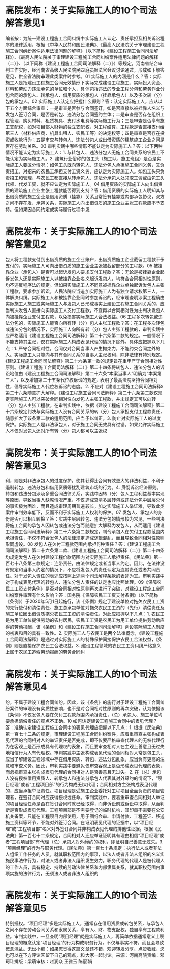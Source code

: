 # 高院发布：关于实际施工人的10个司法解答意见1

编者按：为统一建设工程施工合同纠纷中实际施工人认定、责任承担及相关诉讼程序的法律适用，根据《中华人民共和国民法典》、《最高人民法院关于审理建设工程施工合同纠纷案件适用法律问题的解释》（以下简称《建设工程施工合同司法解释》）、《最高人民法院关于审理建设工程施工合同纠纷案件适用法律问题的解释（二）》、（以下简称《建设工程施工合同司法解释（二）》）等规定，河南省结合审判工作实际，经河南省高级人民法院民四庭员额法官会议讨论通过，形成如下解答意见，供全省法院审理此类案件时参考。01 实际施工人的内涵是什么？答：实际施工人是指建设工程施工合同无效情形下实际完成建设工程施工、实际投入资金、材料和劳动力违法承包的单位和个人，具体包括违法的专业工程分包和劳务作业分包合同的承包人、转承包人、借用资质的承包人（挂靠承包人）以及多次转（分）包的承包人。02 实际施工人认定应把握什么原则？答：认定实际施工人，应从以下五个方面综合审查：一是审查是否参与合同签订，如是否直接以被挂靠人名义与发包人签订合同，是否是转包、违法分包合同签约主体；二是审查是否存在组织工程管理、购买材料、租赁机具、支付水电费等实际施工行为；三是审查是否享有施工支配权，如对项目部人财物的独立支配权，对工程结算、工程款是否直接支付给第三人（材料供应商、机具出租人、农民工等）的决定权等；四是审查是否存在投资或收款行为；五是审查与转包人、违法分包人或出借资质的建筑施工企业之间是否存在劳动关系。03 审判实践中哪些情形不能认定为实际施工人？答：以下两种情况不能认定为实际施工人：1. 与转包人、违法分包人无施工合同关系的农民工不能认定为实际施工人。2. 建筑行业俗称的包工头（施工队、施工班组）是否是实际施工人要区分情况：如包工头既向转包人、违法分包人承担施工合同义务，又负责招工，对招来的农民工承担支付工资义务，应认定为实际施工人。如包工头只负责招工和管理，与农民工都直接从转承包人、违法分承包人处领取工资或由包工头代领、代发工资，就不应认定为实际施工人。04 借用资质的实际施工人向出借资质的建筑施工企业主张工程款能否得到支持？答：借用资质的实际施工人明知其与出借资质的施工企业是借用资质（挂靠）关系且常签有挂靠或内部承包协议，双方之间不存在发、承包关系，实际施工人向出借资质的施工企业主张工程款应不予支持。但如果因合同约定或实际履行过程中发

# 高院发布：关于实际施工人的10个司法解答意见2

包人将工程款支付到出借资质的施工企业账户，出借资质施工企业截留工程款不予支付的，实际施工人可向出借资质的施工企业主张被截留部分的工程款。05 被挂靠企业（承包人）是否可以起诉发包人要求支付工程款？答：无论是被挂靠企业起诉发包人还是实际施工人以被挂靠企业名义起诉发包人，均符合合同相对性原则，均不违反程序法的规定。但如果实际施工人不同意被挂靠企业单独起诉发包人主张工程款，要求参加诉讼，人民法院应当追加实际施工人为有独立请求权第三人，一体解决纠纷。实际施工人和被挂靠企业同时参加诉讼的，经审理查明涉案工程确由实际施工人施工或实际施工人与发包人已形成事实上建设工程施工合同关系的，应当判决发包人直接向实际施工人支付工程款，不宜再以合同相对性为由判决发包人向被挂靠企业支付工程款，以免损害实际施工人合法权益。06 工程多次转包或违法分包的，实际施工人能否向所有转（分）包人主张工程款？答：在工程多次转包或违法分包的情况下，实际施工人向所有转（分）包人主张工程款的，审判实践中应严格适用《建设工程施工合同司法解释》第二十六条第二款的规定。一般情况下不能支持其主张，仅在实际施工人构成表见代理的情况下除外。具体应把握以下几点：1. 严守合同相对性。合同仅对合同当事人产生拘束力，不能约束合同之外的人。实际施工人只能向与其有合同关系的当事人主张权利，除非法律有特别规定。《建设工程施工合同司法解释》第二十六条第一款的规定旨在重申严守合同相对性原则。《建设工程施工合同司法解释（二）》第二十四条将转包人、违法分包人的诉讼地位由《建设工程施工合同司法解释》第二十六条“本案当事人”明确为“本案第三人”，以及增加第二十五条代位权诉讼的规定，表明了最高法院坚持合同相对性，倡导实际施工人代位权诉讼的态度。2. 不应对《建设工程施工合同司法解释》第二十六条随意扩大解释。《建设工程施工合同司法解释》第二十六条第二款仅规定实际施工人可以突破合同相对性向发包人主张工程款，并未规定其可以向转（分）包人主张工程款。在审判实践中，依据《建设工程施工合同司法解释》第二十六条规定判决与实际施工人没有合同关系的转（分）包人承担支付工程款责任，随意扩大了该条第二款的适用范围，应当予以纠正。3. 防止对实际施工人的过度保护。实际施工人是非法承包人，对于施工合同无效具有过错。如果允许实际施工人不仅对发包人还对所有转（分）包人都可以主张权

# 高院发布：关于实际施工人的10个司法解答意见3

利，则是对非法承包人的过度保护，使其获得比合同有效更大的非法利益，不利于遏制转包、违法分包和借用资质等扰乱建筑市场的行为。4. 贯彻诉讼经济原则。转包和违法分包涉及多重合同法律关系，实践中因转（分）包人工程利益基本实现等原因，导致当事人缺席情况严重，不仅造成查清多层转包或违法分包中层层欠付的事实极为困难，而且造成审理周期普遍较长，加之实际施工人举证难，导致此类案件审判效率低下，反而不利于实际施工人权利的保护。07 发包人、承包人的身份是否可以相互转换？答：实践中层层转包、违法分包的情形较为常见，一些判决将施工合同的承包人因转包或违法分包而随意扩大解释为发包人，从而适用《建设工程施工合同司法解释》第二十六条第二款规定，判令承包人在欠付工程款范围内承担责任，不仅不符合发包人的法律规定造成逻辑混乱，而且导致合同相对性原则形同虚设。08 发包人在欠付工程款范围内承担何种责任？答：《建设工程施工合同司法解释》第二十六条第二款、《建设工程施工合同司法解释（二）》第二十四条均规定发包人在欠付建设工程价款范围内对实际施工人承担责任。《民法典》第一百七十八条第三款规定：连带责任，由法律规定或者当事人约定。因此，在法律没有规定和当事人约定的情况下，不应将发包人的责任认定为连带责任或者共同责任。对于发包人责任的表述应按照上述两个司法解释条款的表述为宜。审判实践中对于构成表见代理的转包人、违法分包人责任的认定也应比照处理。09《保障农民工工资支付条例》是否对合同相对性原则再次进行了突破，对建设工程施工合同纠纷案件审理有什么影响？答：国务院《保障农民工工资支付条例》（以下简称《条例》）于2020年5月1日起施行，该《条例》规定了建设单位对拖欠农民工工资的先行垫付和清偿责任、施工总承包单位对拖欠农民工工资的（先行）清偿责任及施工单位因出借资质拖欠农民工工资的清偿责任。对此应把握以下几点：1. 农民工是为用工单位提供劳动的农村居民，农民工工资是农民工为用工单位提供劳动后应得的劳动报酬，该《条例》和《建设工程施工合同司法解释》创设实际施工人制度的初衷和目的具有一致性。2. 实际施工人与农民工是两个法律概念，《建设工程施工合同司法解释》是通过对实际施工人的特殊保护间接保护农民工合法权益，《条例》则是直接保护农民工合法权益。3. 建设工程领域的农民工工资纠纷严格意义上属于农民工追索劳动报酬的劳务合同纠

# 高院发布：关于实际施工人的10个司法解答意见4

纷，不属于建设工程合同纠纷。因此，该《条例》的施行对于建设工程施工合同纠纷案件的审理没有实质性影响，也不是对合同相对性原则的再次突破，认为依据该《条例》不仅发包人要在欠付工程款范围内承担责任，（总）承包人、施工单位均要承担清偿责任的观点不正确。10 如何认定建设工程施工合同中的表见代理？答：准确认定建设工程施工合同中的表见代理应把握以下几点：1. 根据《民法典》第一百七十二条的规定，审理建设工程施工合同纠纷案件，应着重审查主张构成表见代理的合同相对人的举证责任是否完成，即不仅要严格审查代理人的无权代理行为在客观上是否形成具有代理权的表象，而且要审查相对人在主观上善意且无过失地相信行为人有代理权。审判实践中主张构成表见代理的合同相对人常是包工头，应当了解建设工程领域中存在借用资质、转包、违法分包乱象，应当负有更高的注意和审查义务。因此，审判实践中要避免仅审查客观上是否形成表见代理的表象，而忽视审查主张构成表见代理的合同相对人是否善意且无过失。2. 在（总）承包人没有授权借用资质人、转承包人和违法分承包人代表其对外缔约的情况下，“项目经理”或者“工程项目部”的行为构成无权代理；合同相对方主张构成表见代理的，应当承担举证责任。项目经理是受施工企业委托对工程项目全面负责的项目管理者，在签订合同时应获得授权或任命。审判实践中，要着重审查合同相对人举证的项目经理任命是否在签订合同时就已经取得，而非诉讼前或诉讼中取得，从而判断是否形成表见代理。工程项目部是不需要登记的临时机构，其印章不需要在公安机关备案，只能在工程项目内部使用，用于图纸会审、申请付款、工程签证、移送施工资料等环节，不能对外签订合同。在证明表见代理的证据中，以“项目经理”或“工程项目部”名义对外签订合同并非构成表见代理的排他性证据。根据《民法典》第一百七十二条规定，合同相对人还应举证证明其有理由相信“项目经理”或者“工程项目部”有代理（总）承包人对外缔约的权利，即证明自己善意无过失。3. “项目经理”的行为与职务代理。《民法典》第一百七十条规定：执行法人或者非法人组织工作任务的人员，就其职权范围内的事项，以法人或者非法人组织的名义实施民事法律行为，对法人或者非法人组织发生效力。职务代理的代理人是被代理人的工作人员，具有稳定、持续的劳动法律关系和内部隶属关系，就其职权范围内事项实施的法律行为，无须法人或者非法人组织的

# 高院发布：关于实际施工人的10个司法解答意见5

特别授权。“项目经理”多是实际施工人，通常存在借用资质或转包关系，与承包人之间不存在劳动合同关系和隶属关系，享有人、财、物支配权，独自享有工程款利益。审判实践中，一旦查明“项目经理”就是实际施工人，再简单依据通常意义上项目经理的概念认定“项目经理”的行为构成职务行为，不仅与事实不符，而且会导致概念混乱。无讼小编：如果您觉得这篇文章还不错，欢迎转发分享、点赞收藏，您也可以在下方评论区留下自己的观点，和大家一起讨论。来源：河南高院责编：邓珂玮排版：梁萌审核：赵润众 王雅玉 陈丽娟

